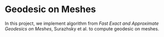 # Geodesic on Meshes

In this project, we implement algorithm from *Fast Exact and Approximate Geodesics on Meshes*, Surazhsky et al. to compute geodesic on meshes.
